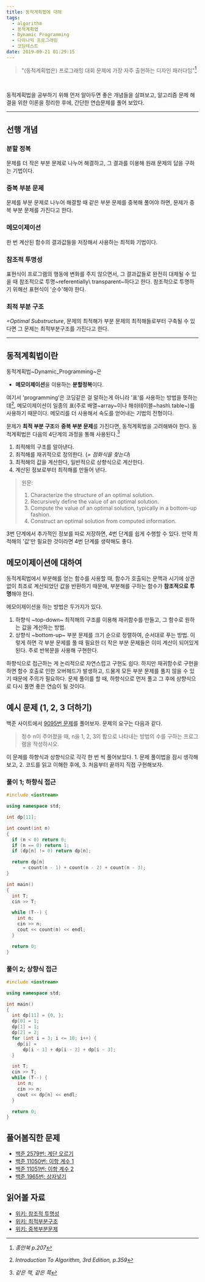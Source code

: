 ```yaml
---
title: 동적계획법에 대해
tags:
  - algorithm
  - 동적계획법
  - Dynamic Programming
  - 다이나믹 프로그래밍
  - 코딩테스트
date: 2019-09-21 01:29:15
---
```

> "(동적계획법은) 프로그래밍 대회 문제에 가장 자주 출현하는 디자인 패러다임"[^종만북_인용1]

<br>

동적계획법을 공부하기 위해 먼저 알아두면 좋은 개념들을 살펴보고, 
알고리즘 문제 해결을 위한 이론을 정리한 후에, 간단한 연습문제를 풀어 보았다.


---
## 선행 개념
### 분할 정복
문제를 더 작은 부분 문제로 나누어 해결하고, 그 결과를 이용해 원래 문제의 답을 구하는 기법이다. 

### 중복 부분 문제
문제를 부분 문제로 나누어 해결할 때 같은 부분 문제를 중복해 풀어야 하면, 문제가 중복 부분 문제를 가진다고 한다.

### 메모이제이션
한 번 계산된 함수의 결과값들을 저장해서 사용하는 최적화 기법이다.

### 참조적 투명성
표현식이 프로그램의 행동에 변화를 주지 않으면서, 그 결과값들로 완전히 대체될 수 있을 때 참조적으로 투명~referentially\ transparent~하다고 한다. 참조적으로 투명하기 위해선 표현식이 '순수'해야 한다.

### 최적 부분 구조
*=Optimal Substructure*, 문제의 최적해가 부분 문제의 최적해들로부터 구축될 수 있다면 그 문제는 최적부분구조를 가진다고 한다.

---

## 동적계획법이란 
동적계획법~Dynamic_Programming~은 
- **메모이제이션**을 이용하는 **분할정복**이다. 

여기서 'programming'은 코딩같은 걸 말하는게 아니라 '표'를 사용하는 방법을 뜻하는데[^ITA_인용1], 메모이제이션이 일종의 표(주로 배열~array~이나 해쉬테이블~hash\ table~)를 사용하기 때문이다. 메모리를 더 사용해서 속도를 얻어내는 기법의 전형이다.

문제가 **최적 부분 구조**와 **중복 부분 문제**를 가진다면, 동적계획법을 고려해봐야 한다. 동적계획법은 다음의 4단계의 과정을 통해 사용된다.[^ITA_인용2]

1. 최적해의 구조를 알아낸다.
2. 최적해를 재귀적으로 정의한다. (*= 점화식을 찾는다*)
3. 최적해의 값을 계산한다, 일반적으로 상향식으로 계산한다.
4. 계산된 정보로부터 최적해를 만들어 낸다.

>원문: 
>1. Characterize the structure of an optimal solution.
>2. Recursively define the value of an optimal solution.
>3. Compute the value of an optimal solution, typically in a bottom-up fashion.
>4. Construct an optimal solution from computed information.

3번 단계에서 추가적인 정보를 따로 저장하면, 4번 단계를 쉽게 수행할 수 있다. 만약 최적해의 '값'만 필요한 것이라면 4번 단계를 생략해도 좋다.
## 메모이제이션에 대하여
동적계획법에서 부분해를 얻는 함수를 사용할 때, 함수가 호출되는 문맥과 시기에 상관없이 최조로 계산되었던 값을 반환하기 때문에, 부분해를 구하는 함수가 **참조적으로 투명**해야 한다.

메모이제이션을 하는 방법은 두가지가 있다.
1. 하향식 ~top-down~
    최적해의 구조를 이용해 재귀함수를 만들고, 그 함수로 원하는 값을 계산하는 방법.
3. 상향식 ~bottom-up~
    부분 문제를 크기 순으로 정렬하여, 순서대로 푸는 방법. 이렇게 하면 각 부분 문제를 풀 때 필요한 더 작은 부분 문제들은 이미 계산이 되어있게 된다. 주로 반복문을 사용해 구현한다.
    
하향식으로 접근하는 게 논리적으로 자연스럽고 구현도 쉽다. 하지만 재귀함수로 구현을 하면 함수 호출로 인한 오버헤드가 발생하고, 드물게 모든 부분 문제를 풀지 않을 수 있기 때문에 주의가 필요하다. 문제 풀이를 할 때, 하향식으로 먼저 풀고 그 후에 상향식으로 다시 풀면 좋은 연습이 될 것이다.

## 예시 문제 (1, 2, 3 더하기)
백준 사이트에서 [9095번 문제](https://www.acmicpc.net/problem/9095)를 풀어보자. 문제의 요구는 다음과 같다.
> 정수 n이 주어졌을 때, n을 1, 2, 3의 합으로 나타내는 방법의 수를 구하는 프로그램을 작성하시오.

이 문제를 하향식과 상향식으로 각각 한 번 씩 풀어보았다. 1. 문제 풀이법을 잠시 생각해보고, 2. 코드를 읽고 이해한 후에, 3. 처음부터 끝까지 직접 구현해보자.

### 풀이 1; 하향식 접근
```cpp
#include <iostream>

using namespace std;

int dp[11];

int count(int n)
{
  if (n < 0) return 0;
  if (n == 0) return 1;
  if (dp[n] != 0) return dp[n];

  return dp[n] 
      = count(n - 1) + count(n - 2) + count(n - 3);
}

int main()
{
  int T;
  cin >> T;

  while (T--) {
    int n;
    cin >> n;
    cout << count(n) << endl;
  }

  return 0;
}
```

### 풀이 2; 상향식 접근
```cpp
#include <iostream>

using namespace std;

int main() 
{
  int dp[11] = {0, };
  dp[0] = 1;
  dp[1] = 1;
  dp[2] = 2;
  for (int i = 3; i <= 10; i++) {
    dp[i] = 
      dp[i - 1] + dp[i - 2] + dp[i - 3];
  }

  int T;
  cin >> T;
  while (T--) {
    int n;
    cin >> n;
    cout << dp[n] << endl;
  }

  return 0;
}
```

## 풀어봄직한 문제
- [백준 2579번: 계단 오르기](https://www.acmicpc.net/problem/2579)
- [백준 11050번: 이항 계수 1](https://www.acmicpc.net/problem/11050)
- [백준 11051번: 이항 계수 2](https://www.acmicpc.net/problem/11051) 
- [백준 1965번: 상자넣기](https://www.acmicpc.net/problem/1965)


## 읽어볼 자료
- [위키: 참조적 투명성](https://en.wikipedia.org/wiki/Referential_transparency)
- [위키: 최적부분구조](https://en.wikipedia.org/wiki/Optimal_substructure)
- [위키: 중복부분문제](https://en.wikipedia.org/wiki/Overlapping_subproblems)


[^종만북_인용1]: *종만북 p.207*
[^ITA_인용1]: *Introduction To Algorithm, 3rd Edition, p.359*
[^ITA_인용2]: *같은 책, 같은 쪽*

